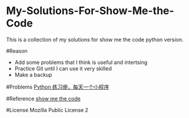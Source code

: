# My-Solutions-For-Show-Me-the-Code
This is a collection of my solutions for show me the code python version.

#Reason

* Add some problems that I think  is useful and intertsing
* Practice Git until I can use it very skilled
* Make a backup 

#Problems
[Python 练习册，每天一个小程序](https://github.com/Yixiaohan/show-me-the-code)

#Reference
[show me the code](https://github.com/Show-Me-the-Code/python)

#License
Mozilla Public License 2
